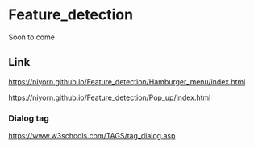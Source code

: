 # Feature_detection
Soon to come

## Link
https://niyorn.github.io/Feature_detection/Hamburger_menu/index.html

https://niyorn.github.io/Feature_detection/Pop_up/index.html

### Dialog tag
https://www.w3schools.com/TAGS/tag_dialog.asp
